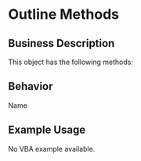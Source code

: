 # Outline Methods

## Business Description
This object has the following methods:

## Behavior
Name

## Example Usage
No VBA example available.